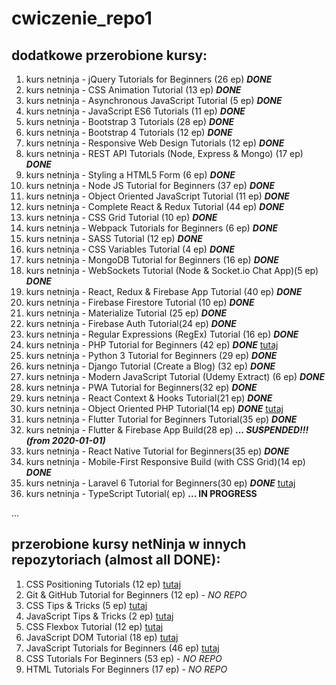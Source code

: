 # cwiczenie_repo1

## dodatkowe przerobione kursy:

1. kurs netninja - jQuery Tutorials for Beginners (26 ep) **_DONE_**
2. kurs netninja - CSS Animation Tutorial (13 ep) **_DONE_**
3. kurs netninja - Asynchronous JavaScript Tutorial (5 ep)  **_DONE_**
4. kurs netninja - JavaScript ES6 Tutorials (11 ep) **_DONE_**
5. kurs netninja - Bootstrap 3 Tutorials (28 ep) **_DONE_**
6. kurs netninja - Bootstrap 4 Tutorials (12 ep) **_DONE_**
7. kurs netninja - Responsive Web Design Tutorials (12 ep) **_DONE_**
8. kurs netninja - REST API Tutorials (Node, Express & Mongo) (17 ep) **_DONE_**
9. kurs netninja - Styling a HTML5 Form (6 ep) **_DONE_**
10. kurs netninja - Node JS Tutorial for Beginners (37 ep) **_DONE_**
11. kurs netninja - Object Oriented JavaScript Tutorial (11 ep) **_DONE_**
12. kurs netninja - Complete React & Redux Tutorial (44 ep) **_DONE_**
13. kurs netninja - CSS Grid Tutorial (10 ep)  **_DONE_**
14. kurs netninja - Webpack Tutorials for Beginners (6 ep) **_DONE_**
15. kurs netninja - SASS Tutorial (12 ep) **_DONE_**
16. kurs netninja - CSS Variables Tutorial (4 ep) **_DONE_**
17. kurs netninja - MongoDB Tutorial for Beginners (16 ep) **_DONE_**
18. kurs netninja - WebSockets Tutorial (Node & Socket.io Chat App)(5 ep) **_DONE_**
19. kurs netninja - React, Redux & Firebase App Tutorial (40 ep) **_DONE_**
20. kurs netninja - Firebase Firestore Tutorial (10 ep) **_DONE_**
21. kurs netninja - Materialize Tutorial (25 ep) **_DONE_**
22. kurs netninja - Firebase Auth Tutorial(24 ep) **_DONE_**
23. kurs netninja - Regular Expressions (RegEx) Tutorial (16 ep) **_DONE_**
24. kurs netninja - PHP Tutorial for Beginners (42 ep) **_DONE_** [tutaj](https://github.com/DorotaPawlowska/PHP-tuts)
25. kurs netninja - Python 3 Tutorial for Beginners (29 ep) **_DONE_**
26. kurs netninja - Django Tutorial (Create a Blog) (32 ep) **_DONE_**
27. kurs netninja - Modern JavaScript Tutorial (Udemy Extract) (6 ep) **_DONE_**
28. kurs netninja - PWA Tutorial for Beginners(32 ep) **_DONE_**
29. kurs netninja - React Context & Hooks Tutorial(21 ep) **_DONE_**
30. kurs netninja - Object Oriented PHP Tutorial(14 ep) **_DONE_** [tutaj](https://github.com/DorotaPawlowska/PHP-tuts)
31. kurs netninja - Flutter Tutorial for Beginners Tutorial(35 ep) **_DONE_**
32. kurs netninja - Flutter & Firebase App Build(28 ep) **_... SUSPENDED!!!(from 2020-01-01)_**
33. kurs netninja - React Native Tutorial for Beginners(35 ep) **_DONE_**
34. kurs netninja - Mobile-First Responsive Build (with CSS Grid)(14 ep) **_DONE_**
35. kurs netninja - Laravel 6 Tutorial for Beginners(30 ep) **_DONE_** [tutaj](https://github.com/DorotaPawlowska/PHP-tuts)
36. kurs netninja - TypeScript Tutorial( ep) **... IN PROGRESS**

<!-- **_... IN PROGRESS_** -->
<!-- **_... SUSPENDED!!!_** -->
<!-- **_DONE_** -->
<!-- **_TO DO_** -->
...

## przerobione kursy netNinja w innych repozytoriach (almost all DONE):
1. CSS Positioning Tutorials (12 ep) [tutaj](https://github.com/DorotaPawlowska/kurs-netNinja-PosCSS)
2. Git & GitHub Tutorial for Beginners (12 ep) - _NO REPO_
3. CSS Tips & Tricks (5 ep) [tutaj](https://github.com/DorotaPawlowska/kurs-netNinja-TipsCSS)
4. JavaScript Tips & Tricks (2 ep) [tutaj](https://github.com/DorotaPawlowska/kurs-netNinja-TricksJS)
5. CSS Flexbox Tutorial (12 ep) [tutaj](https://github.com/DorotaPawlowska/kurs-netNinja-FlexBox)
6. JavaScript DOM Tutorial (18 ep) [tutaj](https://github.com/DorotaPawlowska/kurs-netNinja-JS/tree/JS-DOM-tuts)
7. JavaScript Tutorials for Beginners (46 ep) [tutaj](https://github.com/DorotaPawlowska/kurs-netNinja-JS/tree/master)
8. CSS Tutorials For Beginners (53 ep) - _NO REPO_
9. HTML Tutorials For Beginners (17 ep) - _NO REPO_
